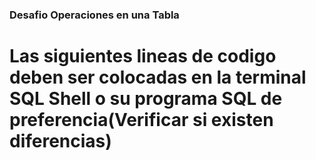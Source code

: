 ### Desafio Operaciones en una Tabla
# Las siguientes lineas de codigo deben ser colocadas en la terminal SQL Shell o su programa SQL de preferencia(Verificar si existen diferencias)